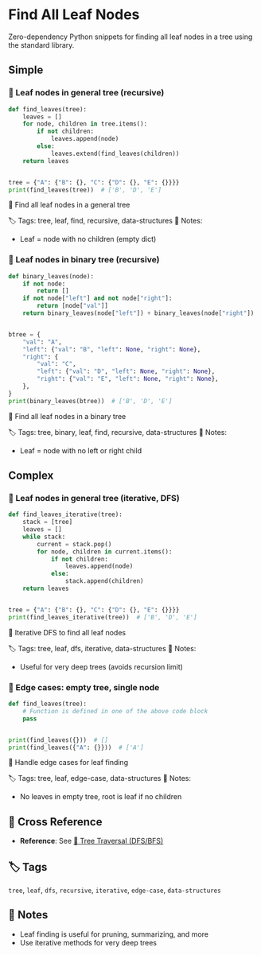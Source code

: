# Find All Leaf Nodes

Zero-dependency Python snippets for finding all leaf nodes in a tree using the standard library.

## Simple

### 🧩 Leaf nodes in general tree (recursive)

```python
def find_leaves(tree):
    leaves = []
    for node, children in tree.items():
        if not children:
            leaves.append(node)
        else:
            leaves.extend(find_leaves(children))
    return leaves


tree = {"A": {"B": {}, "C": {"D": {}, "E": {}}}}
print(find_leaves(tree))  # ['B', 'D', 'E']
```

📂 Find all leaf nodes in a general tree

🏷️ Tags: tree, leaf, find, recursive, data-structures
📝 Notes:
- Leaf = node with no children (empty dict)

### 🧩 Leaf nodes in binary tree (recursive)

```python
def binary_leaves(node):
    if not node:
        return []
    if not node["left"] and not node["right"]:
        return [node["val"]]
    return binary_leaves(node["left"]) + binary_leaves(node["right"])


btree = {
    "val": "A",
    "left": {"val": "B", "left": None, "right": None},
    "right": {
        "val": "C",
        "left": {"val": "D", "left": None, "right": None},
        "right": {"val": "E", "left": None, "right": None},
    },
}
print(binary_leaves(btree))  # ['B', 'D', 'E']
```

📂 Find all leaf nodes in a binary tree

🏷️ Tags: tree, binary, leaf, find, recursive, data-structures
📝 Notes:
- Leaf = node with no left or right child

## Complex

### 🧩 Leaf nodes in general tree (iterative, DFS)

```python
def find_leaves_iterative(tree):
    stack = [tree]
    leaves = []
    while stack:
        current = stack.pop()
        for node, children in current.items():
            if not children:
                leaves.append(node)
            else:
                stack.append(children)
    return leaves


tree = {"A": {"B": {}, "C": {"D": {}, "E": {}}}}
print(find_leaves_iterative(tree))  # ['B', 'D', 'E']
```

📂 Iterative DFS to find all leaf nodes

🏷️ Tags: tree, leaf, dfs, iterative, data-structures
📝 Notes:
- Useful for very deep trees (avoids recursion limit)

### 🧩 Edge cases: empty tree, single node

```python
def find_leaves(tree):
    # Function is defined in one of the above code block
    pass


print(find_leaves({}))  # []
print(find_leaves({"A": {}}))  # ['A']
```

📂 Handle edge cases for leaf finding

🏷️ Tags: tree, leaf, edge-case, data-structures
📝 Notes:
- No leaves in empty tree, root is leaf if no children

## 🔗 Cross Reference

- **Reference**: See [📂 Tree Traversal (DFS/BFS)](tree_traversal.md)

## 🏷️ Tags

`tree`, `leaf`, `dfs`, `recursive`, `iterative`, `edge-case`, `data-structures`

## 📝 Notes
- Leaf finding is useful for pruning, summarizing, and more
- Use iterative methods for very deep trees
